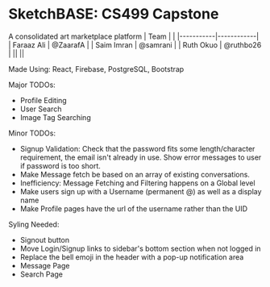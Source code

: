 # SketchBASE: CS499 Capstone
A consolidated art marketplace platform
| Team |  |
|-----------|------------|
| Faraaz Ali | @ZaarafA |
| Saim Imran | @samrani  |
| Ruth Okuo | @ruthbo26 |
|| ||

Made Using: React, Firebase, PostgreSQL, Bootstrap

Major TODOs:
- Profile Editing
- User Search
- Image Tag Searching

Minor TODOs:
- Signup Validation: Check that the password fits some length/character requirement, the email isn't already in use. Show error messages to user if password is too short.
- Make Message fetch be based on an array of existing conversations. 
- Inefficiency: Message Fetching and Filtering happens on a Global level
- Make users sign up with a Username (permanent @) as well as a display name
- Make Profile pages have the url of the username rather than the UID

Syling Needed:
- Signout button
- Move Login/Signup links to sidebar's bottom section when not logged in
- Replace the bell emoji in the header with a pop-up notification area
- Message Page
- Search Page